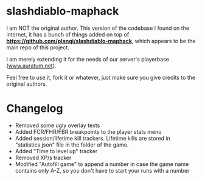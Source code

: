 slashdiablo-maphack
===================

I am NOT the original author.
This version of the codebase I found on the internet, it has a bunch of things added on top of **https://github.com/planqi/slashdiablo-maphack**, which appears to be the main repo of this project.

I am merely extending it for the needs of our server's playerbase (www.auratum.net).

Feel free to use it, fork it or whatever, just make sure you give credits to the original authors.

# Changelog

- Removed some ugly overlay texts
- Added FCR/FHR/FBR breakpoints to the player stats menu
- Added session/lifetime kill trackers. Lifetime kills are stored in "statistics.json" file in the folder of the game.
- Added "Time to level up" tracker
- Removed XP/s tracker
- Modified "Autofill game" to append a number in case the game name contains only A-Z, so you don't have to start your runs with a number
